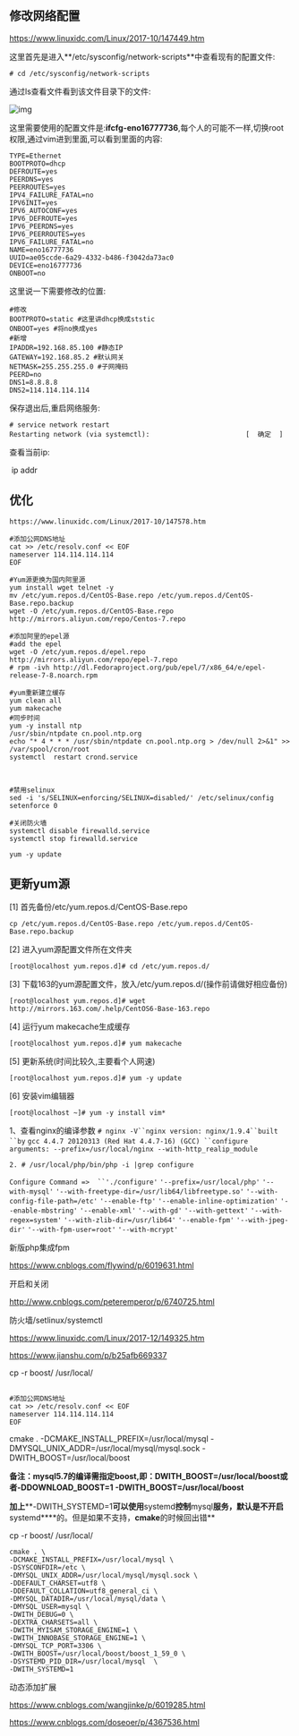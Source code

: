 





## 修改网络配置

https://www.linuxidc.com/Linux/2017-10/147449.htm

这里首先是进入**/etc/sysconfig/network-scripts**中查看现有的配置文件:

```
# cd /etc/sysconfig/network-scripts
```

通过ls查看文件看到该文件目录下的文件:

![img](https://www.linuxidc.com/upload/2017_10/171011080078516.png)

这里需要使用的配置文件是:**ifcfg-eno16777736**,每个人的可能不一样,切换root权限,通过vim进到里面,可以看到里面的内容:

```
TYPE=Ethernet
BOOTPROTO=dhcp
DEFROUTE=yes
PEERDNS=yes
PEERROUTES=yes
IPV4_FAILURE_FATAL=no
IPV6INIT=yes
IPV6_AUTOCONF=yes
IPV6_DEFROUTE=yes
IPV6_PEERDNS=yes
IPV6_PEERROUTES=yes
IPV6_FAILURE_FATAL=no
NAME=eno16777736
UUID=ae05ccde-6a29-4332-b486-f3042da73ac0
DEVICE=eno16777736
ONBOOT=no
```

这里说一下需要修改的位置:

```
#修改
BOOTPROTO=static #这里讲dhcp换成ststic
ONBOOT=yes #将no换成yes
#新增
IPADDR=192.168.85.100 #静态IP
GATEWAY=192.168.85.2 #默认网关
NETMASK=255.255.255.0 #子网掩码
PEERD=no 
DNS1=8.8.8.8 
DNS2=114.114.114.114
```

保存退出后,重启网络服务:

```
# service network restart
Restarting network (via systemctl):                        [  确定  ]
```

查看当前ip:

​	ip addr



## 优化

```
https://www.linuxidc.com/Linux/2017-10/147578.htm

#添加公网DNS地址
cat >> /etc/resolv.conf << EOF
nameserver 114.114.114.114
EOF

#Yum源更换为国内阿里源
yum install wget telnet -y
mv /etc/yum.repos.d/CentOS-Base.repo /etc/yum.repos.d/CentOS-Base.repo.backup
wget -O /etc/yum.repos.d/CentOS-Base.repo http://mirrors.aliyun.com/repo/Centos-7.repo

#添加阿里的epel源
#add the epel
wget -O /etc/yum.repos.d/epel.repo http://mirrors.aliyun.com/repo/epel-7.repo
# rpm -ivh http://dl.Fedoraproject.org/pub/epel/7/x86_64/e/epel-release-7-8.noarch.rpm

#yum重新建立缓存
yum clean all
yum makecache
#同步时间
yum -y install ntp
/usr/sbin/ntpdate cn.pool.ntp.org
echo "* 4 * * * /usr/sbin/ntpdate cn.pool.ntp.org > /dev/null 2>&1" >> /var/spool/cron/root
systemctl  restart crond.service



#禁用selinux
sed -i 's/SELINUX=enforcing/SELINUX=disabled/' /etc/selinux/config
setenforce 0

#关闭防火墙
systemctl disable firewalld.service 
systemctl stop firewalld.service 

yum -y update
```


## 更新yum源

[1] 首先备份/etc/yum.repos.d/CentOS-Base.repo

```
cp /etc/yum.repos.d/CentOS-Base.repo /etc/yum.repos.d/CentOS-Base.repo.backup
```

[2] 进入yum源配置文件所在文件夹

```
[root@localhost yum.repos.d]# cd /etc/yum.repos.d/
```

[3] 下载163的yum源配置文件，放入/etc/yum.repos.d/(操作前请做好相应备份)

```
[root@localhost yum.repos.d]# wget http://mirrors.163.com/.help/CentOS6-Base-163.repo
```

[4] 运行yum makecache生成缓存

```
[root@localhost yum.repos.d]# yum makecache
```

[5] 更新系统(时间比较久,主要看个人网速)

```
[root@localhost yum.repos.d]# yum -y update
```

[6] 安装vim编辑器

```
[root@localhost ~]# yum -y install vim*
```



1、查看nginx的编译参数 `# nginx -V``nginx version: nginx/1.9.4``built ``by` `gcc 4.4.7 20120313 (Red Hat 4.4.7-16) (GCC) ``configure arguments: --prefix=/usr/local/nginx --with-http_realip_module` 



`2. # /usr/local/php/bin/php -i |grep configure`

`Configure Command =>  ``'./configure'`  `'--prefix=/usr/local/php'` `'--with-mysql'` `'--with-freetype-dir=/usr/lib64/libfreetype.so'` `'--with-config-file-path=/etc'` `'--enable-ftp'` `'--enable-inline-optimization'` `'--enable-mbstring'` `'--enable-xml'` `'--with-gd'` `'--with-gettext'` `'--with-regex=system'` `'--with-zlib-dir=/usr/lib64'` `'--enable-fpm'` `'--with-jpeg-dir'` `'--with-fpm-user=root'` `'--with-mcrypt'`





新版php集成fpm

https://www.cnblogs.com/flywind/p/6019631.html

开启和关闭

http://www.cnblogs.com/peteremperor/p/6740725.html

防火墙/setlinux/systemctl 

https://www.linuxidc.com/Linux/2017-12/149325.htm

https://www.jianshu.com/p/b25afb669337





cp -r boost/ /usr/local/

```

#添加公网DNS地址
cat >> /etc/resolv.conf << EOF
nameserver 114.114.114.114
EOF
```



cmake . -DCMAKE_INSTALL_PREFIX=/usr/local/mysql -DMYSQL_UNIX_ADDR=/usr/local/mysql/mysql.sock -DWITH_BOOST=/usr/local/boost





**备注：mysql5.7的编译需指定boost,即：DWITH_BOOST=/usr/local/boost或者-DDOWNLOAD_BOOST=1 -DWITH_BOOST=/usr/local/boost**

**加上****-DWITH_SYSTEMD=1****可以使用****systemd****控制****mysql****服务，默认是不开启****systemd****的。但是如果不支持，****cmake****的时候回出错**

 

  cp -r boost/ /usr/local/

```
cmake . \
-DCMAKE_INSTALL_PREFIX=/usr/local/mysql \
-DSYSCONFDIR=/etc \
-DMYSQL_UNIX_ADDR=/usr/local/mysql/mysql.sock \
-DDEFAULT_CHARSET=utf8 \
-DDEFAULT_COLLATION=utf8_general_ci \
-DMYSQL_DATADIR=/usr/local/mysql/data \
-DMYSQL_USER=mysql \
-DWITH_DEBUG=0 \
-DEXTRA_CHARSETS=all \
-DWITH_MYISAM_STORAGE_ENGINE=1 \
-DWITH_INNOBASE_STORAGE_ENGINE=1 \
-DMYSQL_TCP_PORT=3306 \
-DWITH_BOOST=/usr/local/boost/boost_1_59_0 \
-DSYSTEMD_PID_DIR=/usr/local/mysql  \
-DWITH_SYSTEMD=1
```



 

 



动态添加扩展

https://www.cnblogs.com/wangjinke/p/6019285.html

https://www.cnblogs.com/doseoer/p/4367536.html



















































































